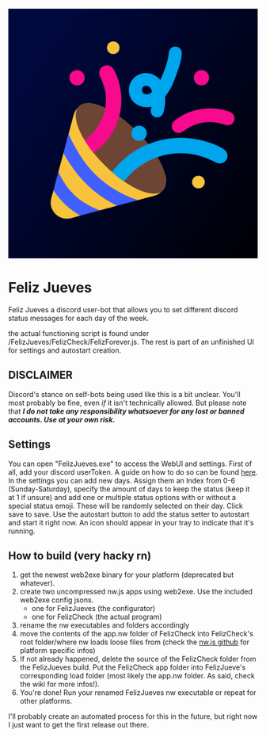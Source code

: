![Feliz Jueves!](FelizJueves/icon.png)

# Feliz Jueves

Feliz Jueves a discord user-bot that allows you to set different discord status messages for each day of the week.

the actual functioning script is found under /FelizJueves/FelizCheck/FelizForever.js. The rest is part of an unfinished
UI for settings and autostart creation.

## **DISCLAIMER**
Discord's stance on self-bots being used like this is a bit unclear. You'll most probably be fine, even *if* it isn't technically allowed. But please note that ***I do not
take any responsibility whatsoever for any lost or banned accounts. Use at your own risk.***

## Settings
You can open "FelizJueves.exe" to access the WebUI and settings. First of all, add your discord userToken. A guide on how to do so
can be found [here](https://www.androidauthority.com/get-discord-token-3149920/). In the settings you can add new days.
Assign them an Index from 0-6 (Sunday-Saturday), specify the amount of days to keep the status (keep it at 1 if unsure) and add one or multiple
status options with or without a special status emoji. These will be randomly selected on their day. Click save to save.
Use the autostart button to add the status setter to autostart and start it right now. An icon should appear in your tray
to indicate that it's running.

## How to build (very hacky rn)
1. get the newest web2exe binary for your platform (deprecated but whatever).
2. create two uncompressed nw.js apps using web2exe. Use the included web2exe config jsons.
    - one for FelizJueves (the configurator)
    - one for FelizCheck (the actual program)
3. rename the nw executables and folders accordingly
4. move the contents of the app.nw folder of FelizCheck into FelizCheck's root folder/where nw loads loose files from (check the [nw.js github](https://github.com/nwjs/nw.js/wiki/How-to-package-and-distribute-your-apps) for platform specific infos)
5. If not already happened, delete the source of the FelizCheck folder from the FelizJueves build. Put the FelizCheck app folder into FelizJueve's corresponding load folder (most likely the app.nw folder. As said, check the wiki for more infos!).
6. You're done! Run your renamed FelizJueves nw executable or repeat for other platforms.

I'll probably create an automated process for this in the future, but right now I just want to get the first release out there.